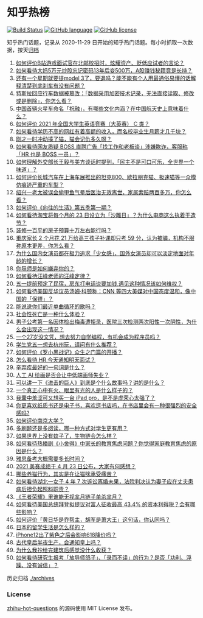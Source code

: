 # 知乎热榜
[![Build Status](https://github.com/ToWeLong/zhihu-hot-questions/workflows/CI/badge.svg)](https://github.com/ToWeLong/zhihu-hot-questions/actions)
[![GitHub language](https://img.shields.io/badge/language-golang-orange.svg)](https://golang.org/)
[![GitHub license](https://img.shields.io/github/license/ToWeLong/zhihu-hot-questions)](https://github.com/ToWeLong/zhihu-hot-questions/blob/main/LICENSE)

知乎热门话题，记录从 2020-11-29 日开始的知乎热门话题。每小时抓取一次数据，按天[归档](./archives)

<!-- BEGIN -->

1. [如何评价B站游戏面试官在北邮校招时，炫耀资产、贬低应试者的言论？](https://www.zhihu.com/question/456232727)
1. [如何看待大妈5万元炒股忘记密码13年后变500万，A股赚钱秘籍竟是长持？](https://www.zhihu.com/question/456204254)
1. [还有一个星期就要提model 3了，要退吗？能不能有个人用最通俗易懂的话解释清楚到底刹车有没有问题？](https://www.zhihu.com/question/455848161)
1. [特斯拉回应行车数据被篡改：「数据采用加密技术记录，无法直接读取、修改或是删除」，你怎么看？](https://www.zhihu.com/question/456167786)
1. [中国首辆火星车命名「祝融」，有哪些文化内涵？在中国航天史上意味着什么？](https://www.zhihu.com/question/456258477)
1. [如何评价 2021 年全国大学生英语竞赛（大英赛） C 类？](https://www.zhihu.com/question/456268335)
1. [如何看待学历不高的网红有着高额的收入，而名校毕业生月薪才几千块？](https://www.zhihu.com/question/456187768)
1. [刚才一时冲动揍了猫，猫会记仇多久呀？](https://www.zhihu.com/question/437367035)
1. [如何看待网友质疑 BOSS 直聘广告「找工作和老板谈」涉嫌欺诈，客服称「HR 也是 BOSS 一员」？](https://www.zhihu.com/question/456125660)
1. [如何理解外交部长王毅与美方谈话时提到，「民主不是可口可乐，全世界一个味道」？](https://www.zhihu.com/question/456249362)
1. [如何评价长城汽车在上海车展推出的坦克800、欧拉朋克猫、极速猫等一众模仿痕迹严重的车型？](https://www.zhihu.com/question/456039131)
1. [绍兴一老太被误会偷甲鱼气晕后医治无效离世，家属索赔两百多万，你怎么看？](https://www.zhihu.com/question/455959580)
1. [如何评价《向往的生活》第五季第一期？](https://www.zhihu.com/question/456150903)
1. [如何看待淘宝将每个月的 23 日设立为「沙雕日」？为什么电商这么执着于造节？](https://www.zhihu.com/question/456121329)
1. [装修一百平的房子预算十万左右能行吗？](https://www.zhihu.com/question/382784210)
1. [重庆家长 2 个月花 21 万给高三孩子补课却只考 59 分，认为被骗，机构不服称原本更差，你怎么看？](https://www.zhihu.com/question/455913315)
1. [为什么国内女演员都在极力追求「少女感」，国外女演员却可以淡定地面对年龄的增长？](https://www.zhihu.com/question/325351861)
1. [你导师是如何嫌弃你的？](https://www.zhihu.com/question/37098794)
1. [如何看待汪峰老师的汪峰定律？](https://www.zhihu.com/question/456098528)
1. [五一提前预定了民宿，房东打电话说要加钱,遇见这种情况该如何维权？](https://www.zhihu.com/question/453844788)
1. [如何看待美国反华议员汤姆·科顿称：CNN 等四大美媒对中国态度温和，像中国的「保镖」？](https://www.zhihu.com/question/456256296)
1. [能说说你们最近单曲循环的歌吗？](https://www.zhihu.com/question/455677570)
1. [社会性死亡是一种什么体验？](https://www.zhihu.com/question/310614571)
1. [男子公考第一名因体检出梅毒遭拒录，医院三次检测两次阳性一次阴性，为什么会出现这一情况？](https://www.zhihu.com/question/456145202)
1. [一个27岁没文凭，想去努力自学编程，有机会成为程序员吗？](https://www.zhihu.com/question/277383605)
1. [学生党五一想去杭州玩，请问有什么推荐？](https://www.zhihu.com/question/454167248)
1. [如何评价《罗小黑战记》众生之门篇的开播？](https://www.zhihu.com/question/456205165)
1. [怎么看待 HR 今天通知明天面试？](https://www.zhihu.com/question/454695947)
1. [辛弃疾最好的一句词是什么？](https://www.zhihu.com/question/47242721)
1. [人工 AI 绘画是否会让中低端画师失业？](https://www.zhihu.com/question/442610947)
1. [可以讲一下《进击的巨人》到底是个什么故事吗？讲的是什么？](https://www.zhihu.com/question/59889547)
1. [一个真正心中有火、眼里有光的人是什么样子的？](https://www.zhihu.com/question/424454066)
1. [我囊中羞涩可又想买一台 iPad pro，是不是虚荣心太强了？](https://www.zhihu.com/question/447306269)
1. [你更喜欢纸质书还是电子书，喜欢逛书店吗，在书店里会有一种很强烈的安全感吗?](https://www.zhihu.com/question/455709915)
1. [如何评价南京大学？](https://www.zhihu.com/question/28058088)
1. [多刷题还是多阅读，哪一种方式对学生更有用？](https://www.zhihu.com/question/455779531)
1. [如果世界上没有蚊子了，生物链会怎么样？](https://www.zhihu.com/question/455684030)
1. [如何看待热播剧《小舍得》中家长的教育焦虑问题？你觉得家庭教育焦虑的原因是什么？](https://www.zhihu.com/question/454777706)
1. [雅思备考大概需要多长时间？](https://www.zhihu.com/question/65165736)
1. [2021 美赛成绩于 4 月 23 日公布，大家有何感想？](https://www.zhihu.com/question/455663200)
1. [哪些养猫行为，其实是在让猫咪承受痛苦？](https://www.zhihu.com/question/420597938)
1. [如何看待湖北一女子 4 年 7 次诉讼离婚未果，法院判决认为妻子应在丈夫患病后担负起照料职责？](https://www.zhihu.com/question/456094188)
1. [《王者荣耀》里谁能无视芈月链子单杀芈月？](https://www.zhihu.com/question/454757365)
1. [如何看待美国总统拜登拟提议对富人征收最高 43.4% 的资本利得税？会有哪些影响？](https://www.zhihu.com/question/456062682)
1. [如何评价「黄日华是乔帮主，胡军是萧大王」这句话，你认同吗？](https://www.zhihu.com/question/455951976)
1. [日本的留学生活是怎么样的？](https://www.zhihu.com/question/20472563)
1. [iPhone12出了紫色之后会影响618降价吗？](https://www.zhihu.com/question/455722908)
1. [古代皇后半夜生产，会通知皇上吗？](https://www.zhihu.com/question/455204116)
1. [为什么我抄绘完建筑后感觉没什么收获？](https://www.zhihu.com/question/453236749)
1. [如何看待研究生报考「放导师鸽子」、「录而不读」的行为？是否「功利、浮躁、没有诚信」？](https://www.zhihu.com/question/455928742)

<!-- END -->

历史归档 [./archives](./archives)


### License
[zhihu-hot-questions](https://github.com/towelong/zhihu-hot-questions) 的源码使用 MIT License 发布。